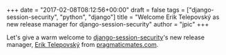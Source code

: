 +++
date = "2017-02-08T08:12:56+00:00"
draft = false
tags = ["django-session-security", "python", "django"]
title = "Welcome Erik Telepovský as new release manager for django-session-security"
author = "jpic"
+++

Let's give a warm welcome to [django-session-security](https://github.com/yourlabs/django-session-security)'s new release manager, [Erik Telepovský](https://github.com/eriktelepovsky) from [pragmaticmates.com](http://pragmaticmates.com/).
